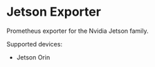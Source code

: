 # Jetson Exporter

Prometheus exporter for the Nvidia Jetson family.

Supported devices:
- Jetson Orin
